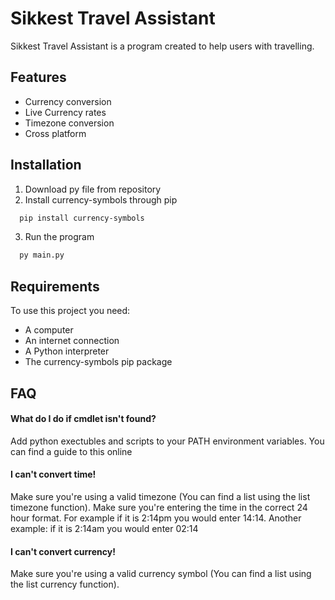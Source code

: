 
# Sikkest Travel Assistant
Sikkest Travel Assistant is a program created to help users with travelling.



## Features

- Currency conversion
- Live Currency rates
- Timezone conversion
- Cross platform


## Installation

1. Download py file from repository
2. Install currency-symbols through pip

```bash
  pip install currency-symbols
```

3. Run the program

```bash
  py main.py
```
    
## Requirements
To use this project you need:
- A computer
- An internet connection
- A Python interpreter
- The currency-symbols pip package
## FAQ

#### What do I do if cmdlet isn't found?

Add python exectubles and scripts to your PATH environment variables.
You can find a guide to this online

#### I can't convert time!

Make sure you're using a valid timezone (You can find a list using the list timezone function).
Make sure you're entering the time in the correct 24 hour format. For example if it is 2:14pm you would enter 14:14. 
Another example: if it is 2:14am you would enter 02:14

#### I can't convert currency!

Make sure you're using a valid currency symbol (You can find a list using the list currency function).

